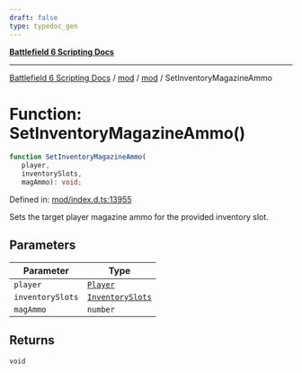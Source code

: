 ```yaml
---
draft: false
type: typedoc_gen
---
```


[**Battlefield 6 Scripting Docs**](../../../_index.md)

***

[Battlefield 6 Scripting Docs](../../../_index.md) / [mod](../../_index.md) / [mod](../_index.md) / SetInventoryMagazineAmmo

# Function: SetInventoryMagazineAmmo()

```ts
function SetInventoryMagazineAmmo(
   player, 
   inventorySlots, 
   magAmmo): void;
```

Defined in: [mod/index.d.ts:13955](https://github.com/battlefield-portal-community/portal-docs/blob/ff09b2690670f74de7e97198022e5a97ff1161ff/generators/santiago/mod/index.d.ts#L13955)

Sets the target player magazine ammo for the provided inventory slot.

## Parameters

| Parameter | Type |
| ------ | ------ |
| `player` | [`Player`](../Player/_index.md) |
| `inventorySlots` | [`InventorySlots`](../InventorySlots/_index.md) |
| `magAmmo` | `number` |

## Returns

`void`
